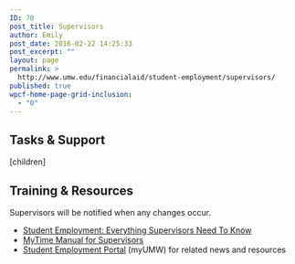 ```yaml
---
ID: 70
post_title: Supervisors
author: Emily
post_date: 2016-02-22 14:25:33
post_excerpt: ""
layout: page
permalink: >
  http://www.umw.edu/financialaid/student-employment/supervisors/
published: true
wpcf-home-page-grid-inclusion:
  - "0"
---
```

<h2>Tasks &amp; Support</h2>
[children]
<h2>Training &amp; Resources</h2>
Supervisors will be notified when any changes occur.
<ul>
	<li><a href="http://www.umw.edu/financialaid/wp-content/uploads/sites/31/2016/02/SupervisorTraining.pptx">Student Employment: Everything Supervisors Need To Know</a></li>
	<li><a href="http://adminfinance.umw.edu/payroll/files/2014/11/Supervisor-MyTime-Manual-November-2015.pdf">MyTime Manual for Supervisors</a></li>
	<li><a href="https://orgsync.com/129314/chapter">Student Employment Portal</a> (myUMW) for related news and resources</li>
</ul>